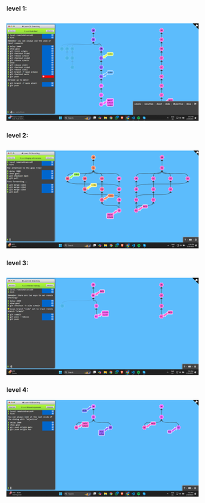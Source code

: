 ### level 1:

![alt text](../screenshots/image31.png)
---
### level 2:

![alt text](../screenshots/image32.png)
---
### level 3:


![alt text](../screenshots/image33.png)
---
### level 4:

![alt text](../screenshots/image34.png)